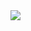 <img src="https://www.google.com/url?sa=i&url=https%3A%2F%2Fwww.facebook.com%2Frandomimagesbr%2F&psig=AOvVaw2irXQ69VKaBRizVv8BEyHO&ust=1676842076526000&source=images&cd=vfe&ved=0CBAQjRxqFwoTCIjChdSBoP0CFQAAAAAdAAAAABAD"/>
